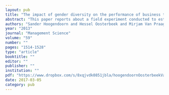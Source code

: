 ```yaml
---
layout: pub
title: "The impact of gender diversity on the performance of business teams: Evidence from a field experiment"
abstract: "This paper reports about a field experiment conducted to estimate the impact of the share of women in business teams on their performance. Teams consisting of undergraduate students in business studies start up a venture as part of their curriculum. We manipulated the gender composition of teams and assigned students randomly to teams, conditional on their gender. We find that teams with an equal gender mix perform better than male-dominated teams in terms of sales and profits. We explore various mechanisms suggested in the literature (including complementarities, learning, monitoring and conflicts) but find no support for them."
authors: "Sander Hoogendoorn and Hessel Oosterbeek and Mirjam Van Praag"
year: "2013"
journal: "Management Science"
volume: "59"
number: ""
pages: "1514-1528"
type: "article"
booktitle: ""
editor: ""
publisher: ""
institution: ""
pdf: "https://www.dropbox.com/s/8xqjvdk0851jbla/hoogendoornOosterbeekVanpraag2013ms.pdf?dl=0"
date: 2017-03-05
category: pub
---
```

